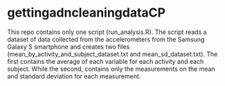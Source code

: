 # gettingadncleaningdataCP

This repo contains only one script (run_analysis.R). The script reads a dataset of data collected from the accelerometers from the Samsung Galaxy S smartphone and creates two files (mean_by_activity_and_subject_dataset.txt	and mean_sd_dataset.txt). The first contains the average of each variable for each activity and each subject. While the second, contains only the measurements on the mean and standard deviation for each measurement.
